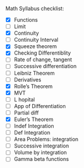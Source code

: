 Math Syllabus checklist:
- [x] Functions
- [ ] Limit
- [x] Continuity
- [ ] Continuity Interval
- [x] Squeeze theorem
- [x] Checking Differentiblity
- [ ] Rate of change, tangent
- [ ] Successive differentiation
- [ ] Leibniz Theorem
- [ ] Derivatives
- [x] Rolle’s Theorem
- [x] MVT
- [ ] L hopital
- [ ] App of Differentiation
- [ ] Partial diff
- [x] Euler’s Theorem
- [ ] Indef Integration
- [ ] Def Integration
- [ ] Area Problems: integration
- [ ] Successive integration
- [ ] Volume by integration
- [ ] Gamma beta functions